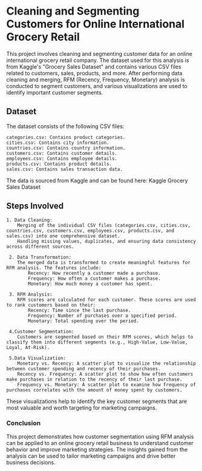 # Cleaning and Segmenting Customers for Online International Grocery Retail

This project involves cleaning and segmenting customer data for an online international grocery retail company.
The dataset used for this analysis is from Kaggle's "Grocery Sales Dataset" and contains various CSV files related to customers, sales, products, and more. 
After performing data cleaning and merging, RFM (Recency, Frequency, Monetary) analysis is conducted to segment customers, and various visualizations are used to identify important customer segments.

## Dataset

The dataset consists of the following CSV files:

    categories.csv: Contains product categories.
    cities.csv: Contains city information.
    countries.csv: Contains country information.
    customers.csv: Contains customer details.
    employees.csv: Contains employee details.
    products.csv: Contains product details.
    sales.csv: Contains sales transaction data.

The data is sourced from Kaggle and can be found here:
Kaggle Grocery Sales Dataset

## Steps Involved

    1. Data Cleaning:
        Merging of the individual CSV files (categories.csv, cities.csv, countries.csv, customers.csv, employees.csv, products.csv, and sales.csv) into one comprehensive dataset.
        Handling missing values, duplicates, and ensuring data consistency across different sources.

     2. Data Transformation:
        The merged data is transformed to create meaningful features for RFM analysis. The features include:
            Recency: How recently a customer made a purchase.
            Frequency: How often a customer makes a purchase.
            Monetary: How much money a customer has spent.

     3. RFM Analysis:
        RFM scores are calculated for each customer. These scores are used to rank customers based on their:
            Recency: Time since the last purchase.
            Frequency: Number of purchases over a specified period.
            Monetary: Total spending over the period.

     4.Customer Segmentation:
        Customers are segmented based on their RFM scores, which helps to classify them into different segments (e.g., High-Value, Low-Value, Loyal, At-Risk).

     5.Data Visualization:
        Monetary vs. Recency: A scatter plot to visualize the relationship between customer spending and recency of their purchases.
        Recency vs. Frequency: A scatter plot to show how often customers make purchases in relation to the recency of their last purchase.
        Frequency vs. Monetary: A scatter plot to examine how frequency of purchases correlates with the amount of money spent by customers.

These visualizations help to identify the key customer segments that are most valuable and worth targeting for marketing campaigns.

### Conclusion

This project demonstrates how customer segmentation using RFM analysis can be applied to an online grocery retail business to understand customer behavior and improve marketing strategies.
The insights gained from the analysis can be used to tailor marketing campaigns and drive better business decisions.
